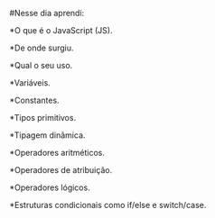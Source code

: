 #Nesse dia aprendi:

*O que é o JavaScript (JS).

*De onde surgiu.

*Qual o seu uso.

*Variáveis.

*Constantes.

*Tipos primitivos.

*Tipagem dinâmica.

*Operadores aritméticos.

*Operadores de atribuição.

*Operadores lógicos.

*Estruturas condicionais como if/else e switch/case.